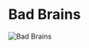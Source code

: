 # Bad Brains

![Bad Brains](http://assets.farmhouse.co/publishing/1-shoot-it-yourself/images/bad-brains-1.jpg)
